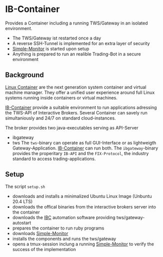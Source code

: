 # IB-Container

Provides a Container including a running TWS/Gateway  in an isolated environment. 

* The TWS/Gateway ist restarted once a day
* A reverse SSH-Tunnel is implemented for an extra layer of security
* [Simple-Monitor](https://github.com/ib-ruby/simple-monitor) is started upon setup
* Anything is prepared to run an realible Trading-Bot in a secure environment

## Background

[Linux Container](https://linuxcontainers.org/)  are the next generation system container and virtual machine manager.
They offer a unified user experience around full Linux systems running inside containers or virtual machines.


[IB-Container](https://github.com/ib-ruby/ib-container) provide a suitable environment to run applications adressing 
the TWS-API of Interactive Brokers. Several Container can savely run simultaniously and 24/7 on standard cloud-instances. 

The broker provides two java-executables serving as API-Server
* ibgateway
* tws
The `tws`-binary can operate as full GUI-Interface or as lightweigth Gateway-Application. [IB-Container](https://github.com/ib-ruby/ib-container) can run both.  The `ibgateway`-binary
provides the properitary `IB-API` and the `FIX-Protocol`, the industry standard to access trading-applications. 


## Setup
The script `setup.sh` 
* downloads and installs a minimalized Ubuntu Linux Image  (Unbuntu 20.4 LTS)
* downloads the offical binaries from the interactive brokers server into the container
* downloads the [IBC](https://github.com/IbcAlpha/IBC) automation software providing  tws/gateway-autostart
* prepares the container to run ruby programs
* downloads [Simple-Monitor](https://github.com/ib-ruby/simple-monitor) 
* installs the components and runs the tws/gateway
* opens a tmux-session inclung a running [Simple-Monitor](https://github.com/ib-ruby/simple-monitor) to verify the success of the implementation



